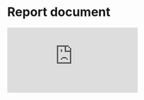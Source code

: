 # Report document
![line parameters](https://github.com/AnilSAski/M1_Transmission_line_parameters/blob/main/5_Report/line%20parameters.pdf)
